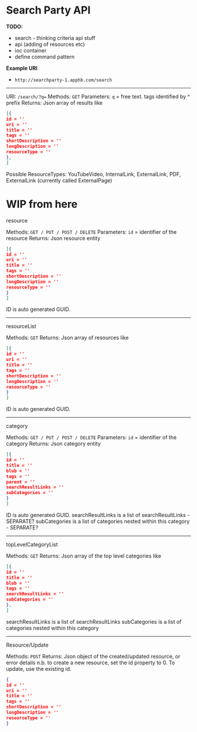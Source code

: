 Search Party API
===

**TODO:**

 - search - thinking criteria api stuff
 - api (adding of resources etc)
 - ioc container
 - define command pattern

**Example URI**
 - ```http://searchparty-1.apphb.com/search```

 ---
URI: ```/search/?q=```
Methods: ```GET```
Parameters: ```q```
 = free text. tags identified by ^ prefix
Returns:
Json array of results like

```json
[{
id = ''
uri = ''
title = ''
tags = ''
shortDescription = ''
longDescription = ''
resourceType = ''
},
]
```

Possible ResourceTypes: YouTubeVideo, InternalLink, ExternalLink, PDF, ExternalLink (currently called ExternalPage)

WIP from here
===
resource

Methods: ```GET / PUT / POST / DELETE```
Parameters: ```id```
 = identifier of the resource
Returns:
Json resource entity

```json
[{
id = ''
uri = ''
title = ''
tags = ''
shortDescription = ''
longDescription = ''
resourceType = ''
}
]
```

ID is auto generated GUID.

----------------------------------------------------------
resourceList

Methods: ```GET```
Returns:
Json array of resources like

```json
[{
id = ''
uri = ''
title = ''
tags = ''
shortDescription = ''
longDescription = ''
resourceType = ''
}
]
```

ID is auto generated GUID.

----------------------------------------------------------
category		 

Methods: ```GET / PUT / POST / DELETE```
Parameters: ```id```
 = identifier of the category
Returns:
Json category entity

```json
[{
id = ''
title = ''
blub = ''
tags = ''
parent = ''
searchResultLinks = ''
subCategories = ''
}
]
```

ID is auto generated GUID.
searchResultLinks is a list of searchResultLinks - SEPARATE?
subCategories is a list of categories nested within this category - SEPARATE?

----------------------------------------------------------

topLevelCategoryList	 

Methods: ```GET```
Returns:
Json array of the top level categories like

```json
[{
id = ''
title = ''
blub = ''
tags = ''
searchResultLinks = ''
subCategories = ''
},
]
```

searchResultLinks is a list of searchResultLinks
subCategories is a list of categories nested within this category

----------------------------------------------------------

Resource/Update

Methods: ```POST```
Returns:
Json object of the created/updated resource, or error details
n.b. to create a new resource, set the id property to 0. To update, use the existing id.

```json
{
id = ''
uri = ''
title = ''
tags = ''
shortDescription = ''
longDescription = ''
resourceType = ''
}

```
